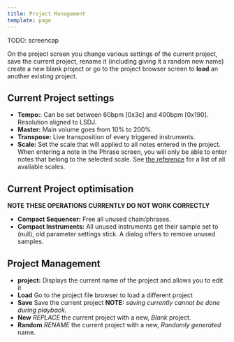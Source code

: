 ```yaml
---
title: Project Management
template: page
---
```


TODO: screencap

On the project screen you change various settings of the current project, save the current project, rename it (including giving it a random new name) create a new blank project or go to the project browser screen to **load** an another existing project.

## Current Project settings

- **Tempo:**: Can be set between 60bpm [0x3c] and 400bpm [0x190]. Resolution aligned to LSDJ.
- **Master:** Main volume goes from 10% to 200%.
- **Transpose:** Live transposition of every triggered instruments.
- **Scale:** Set the scale that will applied to all notes entered in the project. When entering a note in the Phrase screen, you will only be able to enter notes that belong to the selected scale. See [the reference](scales.html) for a list of all available scales.

## Current Project optimisation

**NOTE THESE OPERATIONS CURRENTLY DO NOT WORK CORRECTLY**

- **Compact Sequencer:** Free all unused chain/phrases.
- **Compact Instruments:** All unused instruments get their sample set to (null), old parameter settings stick. A dialog offers to remove unused samples.


## Project Management

- **project:** Displays the current name of the project and allows you to edit it
- **Load** Go to the project file browser to load a different project
- **Save** Save the current project **NOTE:** *saving currently cannot be done during playback.*
- **New** *REPLACE* the current project with a new, *Blank* project.  
- **Random** *RENAME* the current project with a new, *Randomly generated* name.  
